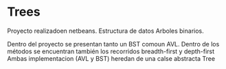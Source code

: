 # Trees

Proyecto realizadoen netbeans. Estructura de datos Arboles binarios.

Dentro del proyecto se presentan tanto un BST comoun AVL. Dentro de los métodos se encuentran también los recorridos breadth-first y depth-first
Ambas implementacion (AVL y BST) heredan de una calse abstracta Tree
